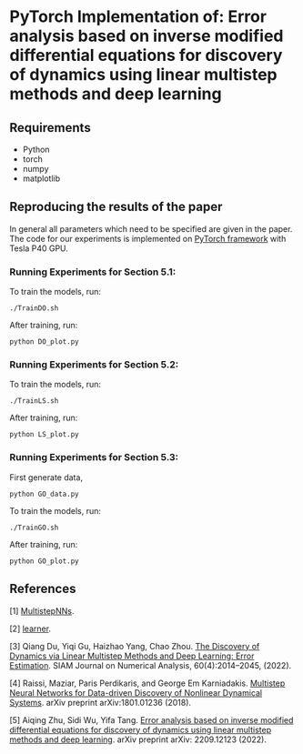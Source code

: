 # PyTorch Implementation of: Error analysis based on inverse modified differential equations for discovery of dynamics using linear multistep methods and deep learning

## Requirements 
* Python 
* torch
* numpy
* matplotlib

## Reproducing the results of the paper
In general all parameters which need to be specified are given in the paper. The code for our experiments is implemented on [PyTorch framework](https://openreview.net/pdf?id=BJJsrmfCZ) with Tesla P40 GPU.

### Running Experiments for Section 5.1:
To train the models, run:
```
./TrainDO.sh
```
After training, run:
```
python DO_plot.py
```

### Running Experiments for Section 5.2:
To train the models, run:
```
./TrainLS.sh
```
After training, run:
```
python LS_plot.py
```

### Running Experiments for Section 5.3:
First generate data,
```
python GO_data.py
```

To train the models, run:
```
./TrainGO.sh
```
After training, run:
```
python GO_plot.py
```


## References
[1] [MultistepNNs](https://github.com/maziarraissi/MultistepNNs).

[2] [learner](https://github.com/jpzxshi/learner).

[3] Qiang Du, Yiqi Gu, Haizhao Yang, Chao Zhou. [The Discovery of Dynamics via Linear Multistep Methods and Deep Learning: Error Estimation](https://arxiv.org/abs/2103.11488). SIAM Journal on Numerical Analysis, 60(4):2014–2045, (2022).

[4] Raissi, Maziar, Paris Perdikaris, and George Em Karniadakis. [Multistep Neural Networks for Data-driven Discovery of Nonlinear Dynamical Systems](https://arxiv.org/abs/1801.01236). arXiv preprint arXiv:1801.01236 (2018).

[5] Aiqing Zhu, Sidi Wu, Yifa Tang. [Error analysis based on inverse modified differential equations for discovery of dynamics using linear multistep methods and deep learning](https://arxiv.org/abs/2209.12123). arXiv preprint arXiv: 2209.12123 (2022).

